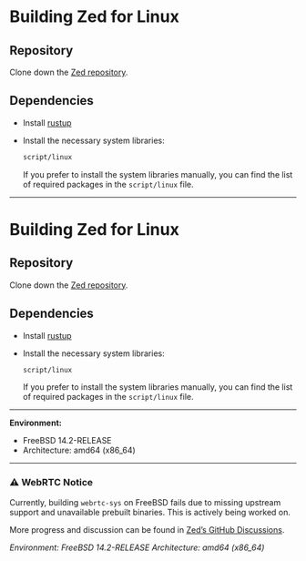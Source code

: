 # Building Zed for Linux

## Repository

Clone down the [Zed repository](https://github.com/zed-industries/zed).

## Dependencies

- Install [rustup](https://www.rust-lang.org/tools/install)

- Install the necessary system libraries:

  ```sh
  script/linux
  ```

  If you prefer to install the system libraries manually, you can find the list of required packages in the `script/linux` file.

---

# Building Zed for Linux

## Repository

Clone down the [Zed repository](https://github.com/zed-industries/zed).

## Dependencies

* Install [rustup](https://www.rust-lang.org/tools/install)

* Install the necessary system libraries:

  ```sh
  script/linux
  ```

  If you prefer to install the system libraries manually, you can find the list of required packages in the `script/linux` file.

---

**Environment:**

* FreeBSD 14.2-RELEASE
* Architecture: amd64 (x86\_64)

---

### ⚠️ WebRTC Notice

Currently, building `webrtc-sys` on FreeBSD fails due to missing upstream support and unavailable prebuilt binaries.
This is actively being worked on.

More progress and discussion can be found in [Zed’s GitHub Discussions](https://github.com/zed-industries/zed/discussions/29550).

*Environment:
FreeBSD 14.2-RELEASE
Architecture: amd64 (x86_64)*
